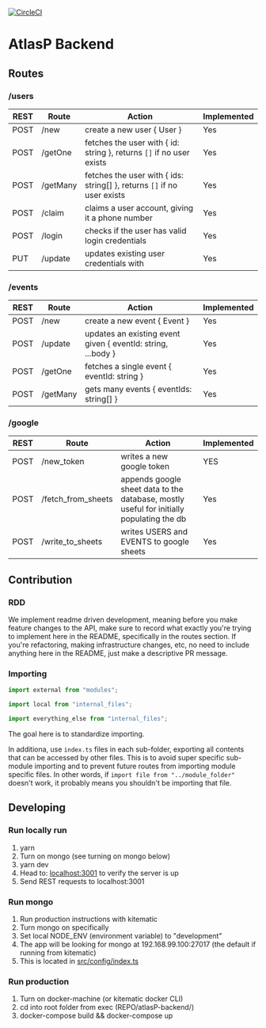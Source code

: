 [![CircleCI](https://circleci.com/gh/kadhirvelm/atlasP-backend.svg?style=svg&circle-token=c02f66caa31e6a0e254e72a2c51c62d81696dbbb)](https://circleci.com/gh/kadhirvelm/atlasP-backend)

# AtlasP Backend

## Routes

### /users

| REST | Route | Action | Implemented |
| ---- | ---- | -------- | ---- |
| POST | /new | create a new user { User } | Yes |
| POST | /getOne | fetches the user with { id: string }, returns `[]` if no user exists | Yes |
| POST | /getMany | fetches the user with { ids: string[] }, returns `[]` if no user exists | Yes |
| POST | /claim | claims a user account, giving it a phone number | Yes |
| POST | /login | checks if the user has valid login credentials | Yes |
| PUT | /update | updates existing user credentials with | Yes |

### /events

| REST | Route | Action | Implemented |
| ---- | ---- | -------- | ---- |
| POST | /new | create a new event { Event } | Yes |
| POST | /update | updates an existing event given { eventId: string, ...body } | Yes |
| POST | /getOne | fetches a single event { eventId: string } | Yes |
| POST | /getMany | gets many events { eventIds: string[] } | Yes |

### /google

| REST | Route | Action | Implemented |
| ---- | ---- | -------- | ---- |
| POST | /new_token | writes a new google token | YES |
| POST | /fetch_from_sheets | appends google sheet data to the database, mostly useful for initially populating the db | Yes |
| POST | /write_to_sheets | writes USERS and EVENTS to google sheets | Yes |

## Contribution

### RDD

We implement readme driven development, meaning before you make feature changes to the API, make sure to record what exactly
you're trying to implement here in the README, specifically in the routes section. If you're refactoring, making infrastructure
changes, etc, no need to include anything here in the README, just make a descriptive PR message.

### Importing

```typescript
import external from "modules";

import local from "internal_files";

import everything_else from "internal_files";
```

The goal here is to standardize importing.

In additiona, use `index.ts` files in each sub-folder, exporting all contents that can be accessed by
other files. This is to avoid super specific sub-module importing and to prevent future routes from importing
module specific files. In other words, if `import file from "../module_folder"` doesn't work, it probably
means you shouldn't be importing that file.

## Developing

### Run locally run

1. yarn
2. Turn on mongo (see turning on mongo below)
3. yarn dev
4. Head to: [localhost:3001](https://localhost:3001) to verify the server is up
5. Send REST requests to localhost:3001

### Run mongo

1. Run production instructions with kitematic
2. Turn mongo on specifically
3. Set local NODE_ENV (environment variable) to "development"
4. The app will be looking for mongo at 192.168.99.100:27017 (the default if running from kitematic)
5. This is located in [src/config/index.ts](https://github.com/kadhirvelm/atlasP-backend/blob/master/src/config/index.ts)

### Run production

1. Turn on docker-machine (or kitematic docker CLI)
2. cd into root folder from exec (REPO/atlasP-backend/)
3. docker-compose build && docker-compose up
